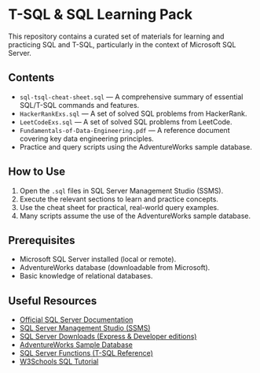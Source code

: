 # T-SQL & SQL Learning Pack
This repository contains a curated set of materials for learning and practicing SQL and T-SQL, particularly in the context of Microsoft SQL Server.


## Contents

- `sql-tsql-cheat-sheet.sql` — A comprehensive summary of essential SQL/T-SQL commands and features.
- `HackerRankExs.sql` — A set of solved SQL problems from HackerRank.
- `LeetCodeExs.sql` — A set of solved SQL problems from LeetCode.
- `Fundamentals-of-Data-Engineering.pdf` — A reference document covering key data engineering principles.
- Practice and query scripts using the AdventureWorks sample database.


## How to Use

1. Open the `.sql` files in SQL Server Management Studio (SSMS).
2. Execute the relevant sections to learn and practice concepts.
3. Use the cheat sheet for practical, real-world query examples.
4. Many scripts assume the use of the AdventureWorks sample database.


## Prerequisites

- Microsoft SQL Server installed (local or remote).
- AdventureWorks database (downloadable from Microsoft).
- Basic knowledge of relational databases.


## Useful Resources

- [Official SQL Server Documentation](https://learn.microsoft.com/sql/)
- [SQL Server Management Studio (SSMS)](https://learn.microsoft.com/sql/ssms/download-ssms)
- [SQL Server Downloads (Express & Developer editions)](https://www.microsoft.com/sql-server/sql-server-downloads)
- [AdventureWorks Sample Database](https://learn.microsoft.com/sql/samples/adventureworks-install-configure)
- [SQL Server Functions (T-SQL Reference)](https://learn.microsoft.com/sql/t-sql/functions/functions)
- [W3Schools SQL Tutorial](https://www.w3schools.com/sql/)
